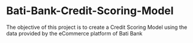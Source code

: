 # Bati-Bank-Credit-Scoring-Model
The objective of this project is to create a Credit Scoring Model using the data provided by the eCommerce platform of Bati Bank
